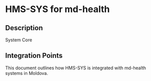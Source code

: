 # HMS-SYS for md-health

## Description

System Core

## Integration Points

This document outlines how HMS-SYS is integrated with md-health systems in Moldova.
